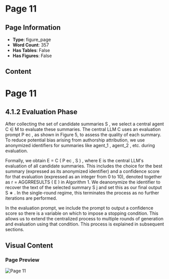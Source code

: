 # Page 11

## Page Information

- **Type**: figure_page
- **Word Count**: 357
- **Has Tables**: False
- **Has Figures**: False

## Content

# Page 11

## 4.1.2 Evaluation Phase

After collecting the set of candidate summaries S , we select a central agent C ∈ M to evaluate these summaries. The central LLM C uses an evaluation prompt P ec , as shown in Figure 5, to assess the quality of each summary. To reduce potential bias arising from authorship attribution, we use anonymized identifiers for summaries like agent\_1 , agent\_2 , etc. during evaluation.

Formally, we obtain E = C ( P ec , S ) , where E is the central LLM's evaluation of all candidate summaries. This includes the choice for the best summary (expressed as its anonymized identifier) and a confidence score for that evaluation (expressed as an integer from 0 to 10), denoted together as r = AGGRRESULTS ( E ) in Algorithm 1. We deanonymize the identifier to recover the text of the selected summary S j and set this as our final output S ∗ . In the single-round regime, this terminates the process as no further iterations are performed.

In the evaluation prompt, we include the prompt to output a confidence score so there is a variable on which to impose a stopping condition. This allows us to extend the centralized process to multiple rounds of generation and evaluation using that condition. This process is explained in subsequent sections.

## Visual Content

### Page Preview

![Page 11](/projects/llms/images/MultiLLM_Text_Summarization_page_11.png)
